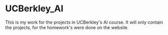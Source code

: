 # UCBerkley_AI
This is my work for the projects in UCBerkley's AI course. It will only contain the projects, for the homework's were done on the website. 
